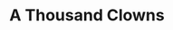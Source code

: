 ---
title: A Thousand Clowns
year: 1983
opening_date: 1983-01-21
closing_date: 1983-02-05
layout: productions
image:
image_caption:
image_credit:
playbill: 
category: 
details:
  Theatre: Theatre Jacksonville
  Venue: Little Theatre
cast:
  Nick Burns: David Teitelman
  Murray Burns: Dean Philips
  Albert Amundson: Daniel Handler
  Sandra Markowitz: Celeste Lynch
  Arnold Burns: Abel Handler
  Leo Herman: Mark Snitzer
  Stage Manager: Mary Anne Murray
crew:
  Director: Ray Jensen
  Technical Director: Andrew J. Way
  Set Design: Andrew J. Way
  Lighting Design: Andrew J. Way
  Properties:
    - Amelia Senhausen
    - Chris Strickland
    - Pam Jackson
  Lighting Technician: Rusty Reynolds
  Sound Technician: Chris Strickland
  Sound Design: Tom Heffernan
  Key Grip: Dave Stillson
  Grips:
    - Randy Ball
    - Bob White
  Construction Crew:
    - Chris Strickland
    - Dean Philips
    - Mark Snitzer
    - Abel Handler
    - Catherine Handler
    - Claudia Hickens
    - Mike Lewis
    - Elizabeth Messengael
    - Stanley Constantini
    - Tom Heffernan
    - Dave Stillson
    - Rusty Reynolds
    - Mark Thomas
    - Steve Albano
    - Randy Ball
    - Ethel Lee
    - Joyce Block
    - Claudine Brennan
    - Pam Jackson
    - Shirley Cooke
  Cast Photos: Dick Kerekes
orchestra:
external_links:
---